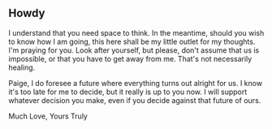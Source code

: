 ## Howdy

I understand that you need space to think. In the meantime, should you wish to know how I am going, this here shall be my little outlet for my thoughts. I'm praying for you. Look after yourself, but please, don't assume that us is impossible, or that you have to get away from me. That's not necessarily healing. 

Paige, I do foresee a future where everything turns out alright for us. I know it's too late for me to decide, but it really is up to you now. I will support whatever decision you make, even if you decide against that future of ours.

Much Love,
Yours Truly
